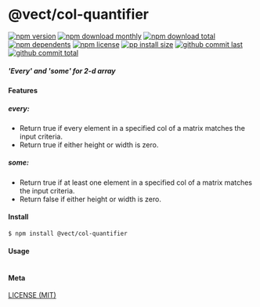 # @vect/col-quantifier

[![npm version][badge-npm-version]][url-npm]
[![npm download monthly][badge-npm-download-monthly]][url-npm]
[![npm download total][badge-npm-download-total]][url-npm]
[![npm dependents][badge-npm-dependents]][url-github]
[![npm license][badge-npm-license]][url-npm]
[![pp install size][badge-pp-install-size]][url-pp]
[![github commit last][badge-github-last-commit]][url-github]
[![github commit total][badge-github-commit-count]][url-github]

[//]: <> (Shields)
[badge-npm-version]: https://flat.badgen.net/npm/cell/@vect/col-quantifier
[badge-npm-download-monthly]: https://flat.badgen.net/npm/dm/@vect/col-quantifier
[badge-npm-download-total]:https://flat.badgen.net/npm/dt/@vect/col-quantifier
[badge-npm-dependents]: https://flat.badgen.net/npm/dependents/@vect/col-quantifier
[badge-npm-license]: https://flat.badgen.net/npm/license/@vect/col-quantifier
[badge-pp-install-size]: https://flat.badgen.net/packagephobia/install/@vect/col-quantifier
[badge-github-last-commit]: https://flat.badgen.net/github/last-commit/hoyeungw/vect
[badge-github-commit-count]: https://flat.badgen.net/github/commits/hoyeungw/vect

[//]: <> (Link)
[url-npm]: https://npmjs.org/package/@vect/col-quantifier
[url-pp]: https://packagephobia.now.sh/result?p=@vect/col-quantifier
[url-github]: https://github.com/hoyeungw/vect

##### 'Every' and 'some' for 2-d array 

#### Features

##### every:
- Return true if every element in a specified col of a matrix matches the input criteria.
- Return true if either height or width is zero.
##### some:
- Return true if at least one element in a specified col of a matrix matches the input criteria.
- Return false if either height or width is zero.

#### Install
```console
$ npm install @vect/col-quantifier
```

#### Usage
```js
```

#### Meta
[LICENSE (MIT)](LICENSE)
